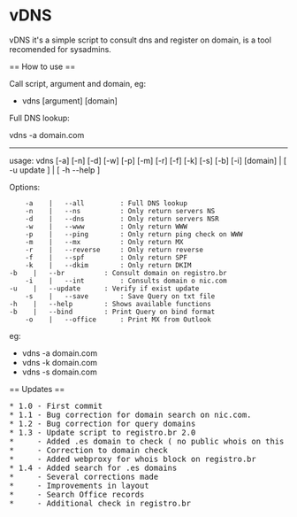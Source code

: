 vDNS
=====

vDNS it's a simple script to consult dns and register on domain, is a tool recomended for sysadmins.

== How to use ==

Call script, argument and domain, eg:

* vdns [argument] [domain]

Full DNS lookup:

vdns -a domain.com

----

usage: vdns [-a] [-n] [-d] [-w] [-p] [-m] [-r] [-f] [-k] [-s] [-b] [-i] [domain] | [ -u update ] | [ -h --help ]

  Options:

        -a    |   --all         : Full DNS lookup
        -n    |   --ns          : Only return servers NS
        -d    |   --dns         : Only return servers NSR
        -w    |   --www         : Only return WWW
        -p    |   --ping        : Only return ping check on WWW
        -m    |   --mx          : Only return MX
        -r    |   --reverse     : Only return reverse
        -f    |   --spf         : Only return SPF
        -k    |   --dkim        : Only return DKIM
	-b    |   --br      	: Consult domain on registro.br
        -i    |   --int     	: Consults domain o nic.com
	-u    |   --update      : Verify if exist update
        -s    |   --save        : Save Query on txt file
	-h    |   --help      	: Shows available functions
	-b    |   --bind        : Print Query on bind format
        -o    |   --office      : Print MX from Outlook
  eg:

  * vdns -a domain.com
  * vdns -k domain.com
  * vdns -s domain.com


== Updates ==

<pre>
* 1.0 - First commit
* 1.1 - Bug correction for domain search on nic.com.
* 1.2 - Bug correction for query domains
* 1.3 - Update script to registro.br 2.0
*     - Added .es domain to check ( no public whois on this time )
*     - Correction to domain check
*     - Added webproxy for whois block on registro.br
* 1.4 - Added search for .es domains
*     - Several corrections made
*     - Improvements in layout
*     - Search Office records
*     - Additional check in registro.br
</pre>
